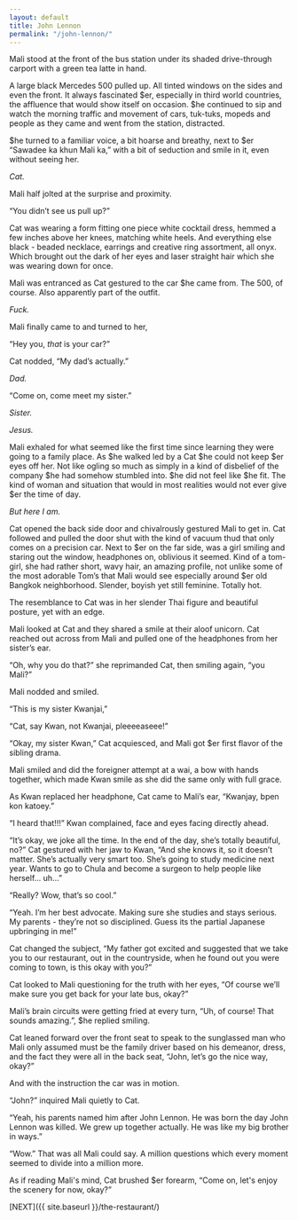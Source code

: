 ```yaml
---
layout: default
title: John Lennon
permalink: "/john-lennon/"
---
```

<!-- wp:paragraph -->

Mali stood at the front of the bus station under its shaded drive-through carport with a green tea latte in hand.

<!-- /wp:paragraph -->

<!-- wp:paragraph -->

A large black Mercedes 500 pulled up. All tinted windows on the sides and even the front. It always fascinated $er, especially in third world countries, the affluence that would show itself on occasion. $he continued to sip and watch the morning traffic and movement of cars, tuk-tuks, mopeds and people as they came and went from the station, distracted.&nbsp;

<!-- /wp:paragraph -->

<!-- wp:paragraph -->

$he turned to a familiar voice, a bit hoarse and breathy, next to $er “Sawadee ka khun Mali ka,” with a bit of seduction and smile in it, even without seeing her.&nbsp;

<!-- /wp:paragraph -->

<!-- wp:paragraph -->

_Cat.&nbsp;_

<!-- /wp:paragraph -->

<!-- wp:paragraph -->

Mali half jolted at the surprise and proximity.

<!-- /wp:paragraph -->

<!-- wp:paragraph -->

“You didn’t see us pull up?”

<!-- /wp:paragraph -->

<!-- wp:paragraph -->

Cat was wearing a form fitting one piece white cocktail dress, hemmed a few inches above her knees, matching white heels. And everything else black - beaded necklace, earrings and creative ring assortment, all onyx. Which brought out the dark of her eyes and laser straight hair which she was wearing down for once.&nbsp;

<!-- /wp:paragraph -->

<!-- wp:paragraph -->

Mali was entranced as Cat gestured to the car $he came from. The 500, of course. Also apparently part of the outfit.

<!-- /wp:paragraph -->

<!-- wp:paragraph -->

_Fuck._

<!-- /wp:paragraph -->

<!-- wp:paragraph -->

Mali finally came to and turned to her,&nbsp;

<!-- /wp:paragraph -->

<!-- wp:paragraph -->

“Hey you, _that_ is your car?”

<!-- /wp:paragraph -->

<!-- wp:paragraph -->

Cat nodded, “My dad’s actually.”&nbsp;

<!-- /wp:paragraph -->

<!-- wp:paragraph -->

_Dad._

<!-- /wp:paragraph -->

<!-- wp:paragraph -->

“Come on, come meet my sister.”

<!-- /wp:paragraph -->

<!-- wp:paragraph -->

_Sister._&nbsp;

<!-- /wp:paragraph -->

<!-- wp:paragraph -->

_Jesus._&nbsp;

<!-- /wp:paragraph -->

<!-- wp:paragraph -->

Mali exhaled for what seemed like the first time since learning they were going to a family place. As $he walked led by a Cat $he could not keep $er eyes off her. Not like ogling so much as simply in a kind of disbelief of the company $he had somehow stumbled into. $he did not feel like $he fit. The kind of woman and situation that would in most realities would not ever give $er the time of day.

<!-- /wp:paragraph -->

<!-- wp:paragraph -->

_But here I am._

<!-- /wp:paragraph -->

<!-- wp:paragraph -->

Cat opened the back side door and chivalrously gestured Mali to get in. Cat followed and pulled the door shut with the kind of vacuum thud that only comes on a precision car. Next to $er on the far side, was a girl smiling and staring out the window, headphones on, oblivious it seemed. Kind of a tom-girl, she had rather short, wavy hair, an amazing profile, not unlike some of the most adorable Tom’s that Mali would see especially around $er old Bangkok neighborhood. Slender, boyish yet still feminine. Totally hot.&nbsp;

<!-- /wp:paragraph -->

<!-- wp:paragraph -->

The resemblance to Cat was in her slender Thai figure and beautiful posture, yet with an edge.

<!-- /wp:paragraph -->

<!-- wp:paragraph -->

Mali looked at Cat and they shared a smile at their aloof unicorn. Cat reached out across from Mali and pulled one of the headphones from her sister’s ear.

<!-- /wp:paragraph -->

<!-- wp:paragraph -->

“Oh, why you do that?” she reprimanded Cat, then smiling again, “you Mali?”

<!-- /wp:paragraph -->

<!-- wp:paragraph -->

Mali nodded and smiled.

<!-- /wp:paragraph -->

<!-- wp:paragraph -->

“This is my sister Kwanjai,”

<!-- /wp:paragraph -->

<!-- wp:paragraph -->

“Cat, say Kwan, not Kwanjai, pleeeeaseee!”

<!-- /wp:paragraph -->

<!-- wp:paragraph -->

“Okay, my sister Kwan,” Cat acquiesced, and Mali got $er first flavor of the sibling drama.

<!-- /wp:paragraph -->

<!-- wp:paragraph -->

Mali smiled and did the foreigner attempt at a wai, a bow with hands together, which made Kwan smile as she did the same only with full grace.&nbsp;

<!-- /wp:paragraph -->

<!-- wp:paragraph -->

As Kwan replaced her headphone, Cat came to Mali’s ear, “Kwanjay, bpen kon katoey.”

<!-- /wp:paragraph -->

<!-- wp:paragraph -->

“I heard that!!!” Kwan complained, face and eyes facing directly ahead.

<!-- /wp:paragraph -->

<!-- wp:paragraph -->

“It’s okay, we joke all the time. In the end of the day, she’s totally beautiful, no?” Cat gestured with her jaw to Kwan, “And she knows it, so it doesn’t matter. She’s actually very smart too. She’s going to study medicine next year. Wants to go to Chula and become a surgeon to help people like herself… uh…”

<!-- /wp:paragraph -->

<!-- wp:paragraph -->

“Really? Wow, that’s so cool.”

<!-- /wp:paragraph -->

<!-- wp:paragraph -->

“Yeah. I’m her best advocate. Making sure she studies and stays serious. My parents - they’re not so disciplined. Guess its the partial Japanese upbringing in me!”

<!-- /wp:paragraph -->

<!-- wp:paragraph -->

Cat changed the subject, “My father got excited and suggested that we take you to our restaurant, out in the countryside, when he found out you were coming to town, is this okay with you?”&nbsp;

<!-- /wp:paragraph -->

<!-- wp:paragraph -->

Cat looked to Mali questioning for the truth with her eyes, “Of course we’ll make sure you get back for your late bus, okay?”

<!-- /wp:paragraph -->

<!-- wp:paragraph -->

Mali’s brain circuits were getting fried at every turn, “Uh, of course! That sounds amazing.”, $he replied smiling.&nbsp;

<!-- /wp:paragraph -->

<!-- wp:paragraph -->

Cat leaned forward over the front seat to speak to the sunglassed man who Mali only assumed must be the family driver based on his demeanor, dress, and the fact they were all in the back seat, “John, let’s go the nice way, okay?”

<!-- /wp:paragraph -->

<!-- wp:paragraph -->

And with the instruction the car was in motion.

<!-- /wp:paragraph -->

<!-- wp:paragraph -->

“John?” inquired Mali quietly to Cat.

<!-- /wp:paragraph -->

<!-- wp:paragraph -->

“Yeah, his parents named him after John Lennon. He was born the day John Lennon was killed. We grew up together actually. He was like my big brother in ways.”

<!-- /wp:paragraph -->

<!-- wp:paragraph -->

“Wow.” That was all Mali could say. A million questions which every moment seemed to divide into a million more.

<!-- /wp:paragraph -->

<!-- wp:paragraph -->

As if reading Mali's mind, Cat brushed $er forearm, “Come on, let's enjoy the scenery for now, okay?”&nbsp;

<!-- /wp:paragraph -->

<!-- wp:paragraph -->

[NEXT]({{ site.baseurl }}/the-restaurant/)

<!-- /wp:paragraph -->

